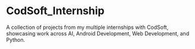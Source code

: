 # CodSoft_Internship
 A collection of projects from my multiple internships with CodSoft, showcasing work across AI, Android Development, Web Development, and Python.
